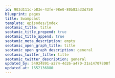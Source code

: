 ```yaml
---
id: 902d111c-b83e-43fe-98e0-80b83a33d750
blueprint: pages
title: Swampcast
template: episodes/index
seotamic_title: title
seotamic_title_prepend: true
seotamic_title_append: true
seotamic_meta_description: empty
seotamic_open_graph_title: title
seotamic_open_graph_description: general
seotamic_twitter_title: title
seotamic_twitter_description: general
updated_by: 54924891-a274-4d26-a470-31a14707808f
updated_at: 1652136880
---
```

